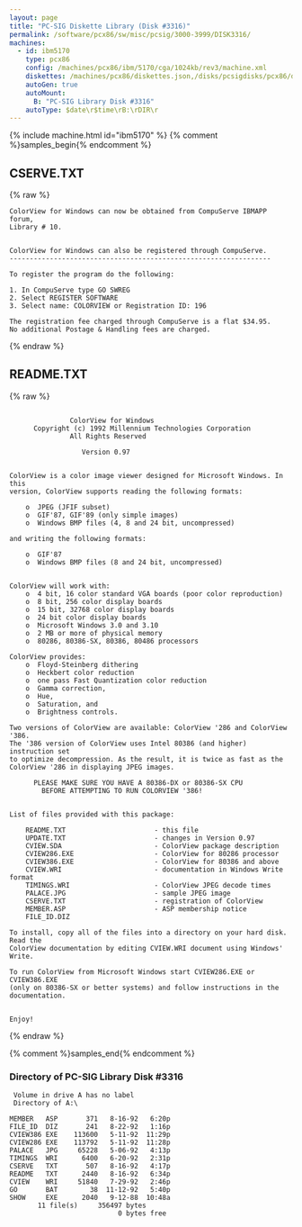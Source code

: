 ```yaml
---
layout: page
title: "PC-SIG Diskette Library (Disk #3316)"
permalink: /software/pcx86/sw/misc/pcsig/3000-3999/DISK3316/
machines:
  - id: ibm5170
    type: pcx86
    config: /machines/pcx86/ibm/5170/cga/1024kb/rev3/machine.xml
    diskettes: /machines/pcx86/diskettes.json,/disks/pcsigdisks/pcx86/diskettes.json
    autoGen: true
    autoMount:
      B: "PC-SIG Library Disk #3316"
    autoType: $date\r$time\rB:\rDIR\r
---
```


{% include machine.html id="ibm5170" %}
{% comment %}samples_begin{% endcomment %}

## CSERVE.TXT

{% raw %}
```
ColorView for Windows can now be obtained from CompuServe IBMAPP forum, 
Library # 10.


ColorView for Windows can also be registered through CompuServe.
-----------------------------------------------------------------

To register the program do the following:

1. In CompuServe type GO SWREG
2. Select REGISTER SOFTWARE
3. Select name: COLORVIEW or Registration ID: 196

The registration fee charged through CompuServe is a flat $34.95. 
No additional Postage & Handling fees are charged.
```
{% endraw %}

## README.TXT

{% raw %}
```

			   ColorView for Windows
	  Copyright (c) 1992 Millennium Technologies Corporation
			   All Rights Reserved

			      Version 0.97


ColorView is a color image viewer designed for Microsoft Windows. In this
version, ColorView supports reading the following formats:

	o  JPEG (JFIF subset)
	o  GIF'87, GIF'89 (only simple images)
	o  Windows BMP files (4, 8 and 24 bit, uncompressed)

and writing the following formats:

	o  GIF'87
	o  Windows BMP files (8 and 24 bit, uncompressed)


ColorView will work with:
	o  4 bit, 16 color standard VGA boards (poor color reproduction)
	o  8 bit, 256 color display boards 
	o  15 bit, 32768 color display boards
	o  24 bit color display boards
	o  Microsoft Windows 3.0 and 3.10
	o  2 MB or more of physical memory
	o  80286, 80386-SX, 80386, 80486 processors

ColorView provides: 
	o  Floyd-Steinberg dithering
	o  Heckbert color reduction
	o  one pass Fast Quantization color reduction
	o  Gamma correction,
	o  Hue,
	o  Saturation, and
	o  Brightness controls.

Two versions of ColorView are available: ColorView '286 and ColorView '386.
The '386 version of ColorView uses Intel 80386 (and higher) instruction set 
to optimize decompression. As the result, it is twice as fast as the 
ColorView '286 in displaying JPEG images. 

	  PLEASE MAKE SURE YOU HAVE A 80386-DX or 80386-SX CPU
		BEFORE ATTEMPTING TO RUN COLORVIEW '386!


List of files provided with this package:

	README.TXT                      - this file
	UPDATE.TXT                      - changes in Version 0.97
	CVIEW.SDA                       - ColorView package description
	CVIEW286.EXE                    - ColorView for 80286 processor 
	CVIEW386.EXE                    - ColorView for 80386 and above
	CVIEW.WRI                       - documentation in Windows Write format
	TIMINGS.WRI                     - ColorView JPEG decode times 
	PALACE.JPG                      - sample JPEG image
	CSERVE.TXT                      - registration of ColorView 
	MEMBER.ASP                      - ASP membership notice
	FILE_ID.DIZ

To install, copy all of the files into a directory on your hard disk. Read the 
ColorView documentation by editing CVIEW.WRI document using Windows' Write.

To run ColorView from Microsoft Windows start CVIEW286.EXE or CVIEW386.EXE
(only on 80386-SX or better systems) and follow instructions in the
documentation.


Enjoy!
```
{% endraw %}

{% comment %}samples_end{% endcomment %}

### Directory of PC-SIG Library Disk #3316

     Volume in drive A has no label
     Directory of A:\

    MEMBER   ASP       371   8-16-92   6:20p
    FILE_ID  DIZ       241   8-22-92   1:16p
    CVIEW386 EXE    113600   5-11-92  11:29p
    CVIEW286 EXE    113792   5-11-92  11:28p
    PALACE   JPG     65228   5-06-92   4:13p
    TIMINGS  WRI      6400   6-20-92   2:31p
    CSERVE   TXT       507   8-16-92   4:17p
    README   TXT      2440   8-16-92   6:34p
    CVIEW    WRI     51840   7-29-92   2:46p
    GO       BAT        38  11-12-92   5:40p
    SHOW     EXE      2040   9-12-88  10:48a
           11 file(s)     356497 bytes
                               0 bytes free
